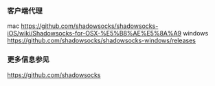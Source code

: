 ### 客户端代理
mac
https://github.com/shadowsocks/shadowsocks-iOS/wiki/Shadowsocks-for-OSX-%E5%B8%AE%E5%8A%A9
windows
https://github.com/shadowsocks/shadowsocks-windows/releases

### 更多信息参见
https://github.com/shadowsocks